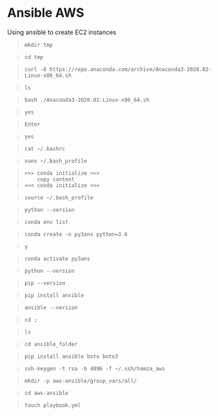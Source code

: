 # Ansible AWS
 Using ansible to create EC2 instances

>```
>mkdir tmp
>```

>```
>cd tmp
>```

>```
>curl -O https://repo.anaconda.com/archive/Anaconda3-2020.02-Linux-x86_64.sh
>```

>```
>ls
>```

>```
>bash ./Anaconda3-2020.02-Linux-x86_64.sh
>```

>```
>yes
>```

>```
>Enter
>```

>```
>yes
>```

>```
>cat ~/.bashrc
>```

>```
>nano ~/.bash_profile
>```

>```
> >>> conda initialize >>>
>     copy content
> <<< conda initialize <<<
>```

>```
>source ~/.bash_profile
>```

>```
>python --version
>```

>```
>conda env list
>```

>```
>conda create -n py3ans python=3.6
>```

>```
>y
>```

>```
>conda activate py3ans
>```

>```
>python --version
>```

>```
>pip --version
>```

>```
>pip install ansible
>```

>```
>ansible --version
>```

>```
>cd ;
>```

>```
>ls
>```

>```
>cd ansible_folder
>```

>```
>pip install ansible boto boto3
>```

>```
>ssh-keygen -t rsa -b 4096 -f ~/.ssh/hamza_aws
>```

>```
>mkdir -p aws-ansible/group_vars/all/
>```

>```
>cd aws-ansible
>```

>```
>touch playbook.yml
>```